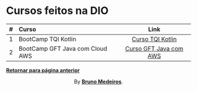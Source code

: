 # Cursos feitos na DIO

|  #  | Curso                           |                        Link                        |
| :-: | :------------------------------ | :------------------------------------------------: |
|  1  | BootCamp TQI Kotlin             |     [Curso TQI Kotlin](./TQI_Kotlin/README.md)     |
|  2  | BootCamp GFT Java com Cloud AWS | [Curso GFT Java com AWS](./GFT_Java_Aws/README.md) |

**[Retornar para página anterior](../README.md)**

<p align="center">By <strong><a href="https://github.com/BrunoMedeiros14">Bruno Medeiros</a></strong>.</p>
